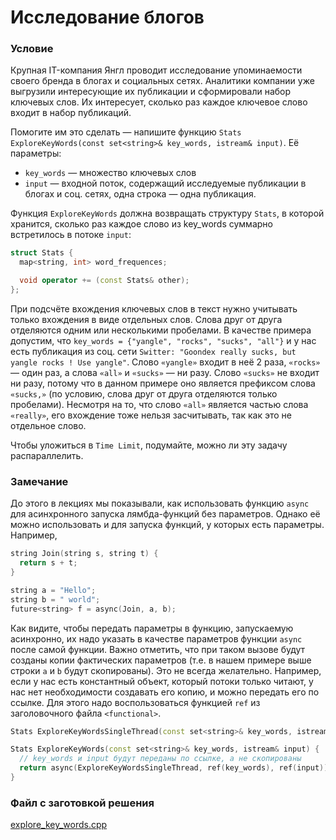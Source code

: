 # Исследование блогов

### Условие

Крупная IT-компания Янгл проводит исследование упоминаемости своего бренда в блогах и социальных сетях. Аналитики компании уже выгрузили интересующие их публикации и сформировали набор ключевых слов. Их интересует, сколько раз каждое ключевое слово входит в набор публикаций.

Помогите им это сделать — напишите функцию `Stats ExploreKeyWords(const set<string>& key_words, istream& input)`. Её параметры:

* `key_words` — множество ключевых слов
* `input` — входной поток, содержащий исследуемые публикации в блогах и соц. сетях, одна строка — одна публикация.

Функция `ExploreKeyWords` должна возвращать структуру `Stats`, в которой хранится, сколько раз каждое слово из key_words суммарно встретилось в потоке `input`:

```c++
struct Stats {
  map<string, int> word_frequences;

  void operator += (const Stats& other);
};
```
При подсчёте вхождения ключевых слов в текст нужно учитывать только вхождения в виде отдельных слов. Слова друг от друга отделяются одним или несколькими пробелами. В качестве примера допустим, что `key_words = {"yangle", "rocks", "sucks", "all"}` и у нас есть публикация из соц. сети `Switter: "Goondex really sucks, but yangle rocks ! Use yangle"`. Слово `«yangle»` входит в неё 2 раза, `«rocks»` — один раз, а слова `«all»` и `«sucks»` — ни разу. Слово `«sucks»` не входит ни разу, потому что в данном примере оно является префиксом слова `«sucks,»` (по условию, слова друг от друга отделяются только пробелами). Несмотря на то, что слово `«all»` является частью слова `«really»`, его вхождение тоже нельзя засчитывать, так как это не отдельное слово.

Чтобы уложиться в `Time Limit`, подумайте, можно ли эту задачу распараллелить.

### Замечание

До этого в лекциях мы показывали, как использовать функцию `async` для асинхронного запуска лямбда-функций без параметров. Однако её можно использовать и для запуска функций, у которых есть параметры. Например,

```c++
string Join(string s, string t) {
  return s + t;
}

string a = "Hello";
string b = " world";
future<string> f = async(Join, a, b);
```
Как видите, чтобы передать параметры в функцию, запускаемую асинхронно, их надо указать в качестве параметров функции `async` после самой функции. Важно отметить, что при таком вызове будут созданы копии фактических параметров (т.е. в нашем примере выше строки `a` и `b` будут скопированы). Это не всегда желательно. Например, если у нас есть константный объект, который потоки только читают, у нас нет необходимости создавать его копию, и можно передать его по ссылке. Для этого надо воспользоваться функцией `ref` из заголовочного файла `<functional>`.  

```c++
Stats ExploreKeyWordsSingleThread(const set<string>& key_words, istream& input);

Stats ExploreKeyWords(const set<string>& key_words, istream& input) {
  // key_words и input будут переданы по ссылке, а не скопированы
  return async(ExploreKeyWordsSingleThread, ref(key_words), ref(input)).get();
}
```
### Файл с заготовкой решения

[explore_key_words.cpp](source/explore_key_words.cpp)

